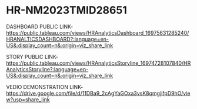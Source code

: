 # HR-NM2023TMID28651


DASHBOARD PUBLIC LINK-https://public.tableau.com/views/HRAnalyticsDashboard_16975631285240/HRANALTICSDASHBOARD?:language=en-US&:display_count=n&:origin=viz_share_link


STORY PUBLIC LINK-https://public.tableau.com/views/HRAnalyticsStoryline_16974728107840/HRAnalyticsStoryline?:language=en-US&:display_count=n&:origin=viz_share_link


VEDIO DEMONSTRATION LINK-https://drive.google.com/file/d/11DBa9_2cAgYaGOxa3vsK8qmgjifpD9hO/view?usp=share_link

